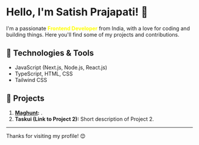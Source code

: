 # Hello, I'm Satish Prajapati! 👋 

I'm a passionate <span style="color:yellow">**Frontend Developer**</span> from India, with a love for coding and building things. Here you'll find some of my projects and contributions.

## 🔧 Technologies & Tools

- JavaScript (Next.js, Node.js, React.js)
- TypeScript, HTML, CSS
- Tailwind CSS



## 🚀 Projects

1. **[Maghunt](https://github.com/satishpwebdev/maghuntui):** .
2. **Taskui (Link to Project 2):** Short description of Project 2.
   <!-- Add more projects as needed -->
<!---
## 📫 How to Reach Me

- LinkedIn: [Your LinkedIn Profile](Link to LinkedIn)
- Twitter: [@YourTwitterHandle](Link to Twitter)
- Email: [Your Email](mailto:you@example.com)
-->

<!--
## 💬 Let's Connect

Feel free to reach out if you have any questions or just want to chat! I'm always open to interesting discussions and collaboration.

## 🌟 Fun Fact

[Share a fun fact about yourself]
--->
---


Thanks for visiting my profile! 😊

